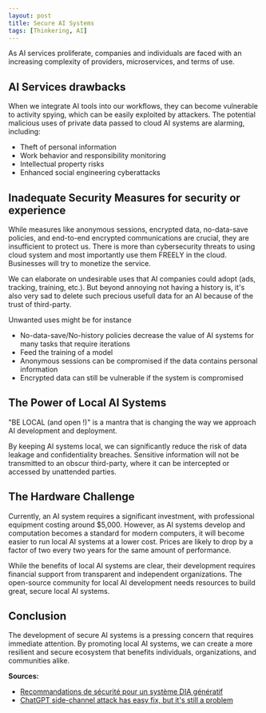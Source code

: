 ```yaml
---
layout: post
title: Secure AI Systems
tags: [Thinkering, AI]
---
```


As AI services proliferate, companies and individuals are faced with an increasing complexity of providers, microservices, and terms of use. 

**AI Services drawbacks**
-------------------------------------

When we integrate AI tools into our workflows, they can become vulnerable to activity spying, which can be easily exploited by attackers. The potential malicious uses of private data passed to cloud AI systems are alarming, including:

* Theft of personal information
* Work behavior and responsibility monitoring
* Intellectual property risks
* Enhanced social engineering cyberattacks

**Inadequate Security Measures for security or experience**
------------------------------

While measures like anonymous sessions, encrypted data, no-data-save policies, and end-to-end encrypted communications are crucial, they are insufficient to protect us. There is more than cybersecurity threats to using cloud system and most importantly use them FREELY in the cloud.
Businesses will try to monetize the service.

We can elaborate on undesirable uses that AI companies could adopt (ads, tracking, training, etc.). But beyond annoying not having a history is, it's also very sad to delete such precious usefull data for an AI because of the trust of third-party. 

Unwanted uses might be for instance
* No-data-save/No-history policies decrease the value of AI systems for many tasks that require iterations
* Feed the training of a model
* Anonymous sessions can be compromised if the data contains personal information
* Encrypted data can still be vulnerable if the system is compromised


**The Power of Local AI Systems**
------------------------------

"BE LOCAL (and open !)" is a mantra that is changing the way we approach AI development and deployment.

By keeping AI systems local, we can significantly reduce the risk of data leakage and confidentiality breaches. Sensitive information will not be transmitted to an obscur third-party, where it can be intercepted or accessed by unattended parties.

**The Hardware Challenge**
-------------------------

Currently, an AI system requires a significant investment, with professional equipment costing around $5,000. 
However, as AI systems develop and computation becomes a standard for modern computers, it will become easier to run local AI systems at a lower cost. Prices are likely to drop by a factor of two every two years for the same amount of performance.

While the benefits of local AI systems are clear, their development requires financial support from transparent and independent organizations. The open-source community for local AI development needs resources to build great, secure local AI systems.

**Conclusion**
--------------

The development of secure AI systems is a pressing concern that requires immediate attention.
By promoting local AI systems, we can create a more resilient and secure ecosystem that benefits individuals, organizations, and communities alike.

**Sources:**

* [Recommandations de sécurité pour un système DIA génératif](https://cyber.gouv.fr/publications/recommandations-de-securite-pour-un-systeme-dia-generatif)
* [ChatGPT side-channel attack has easy fix, but it's still a problem](https://www.theregister.com/2024/03/18/chatgpt-sidechannel-attack-has-easy/)